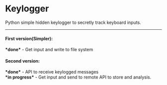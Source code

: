 # Keylogger
Python simple hidden keylogger to secretly track keyboard inputs.
<hr>

<h4>First version(Simpler):</h4>
  <b>*done*</b> - Get input and write to file system
<h4>Second version:</h4>
  <b>*done*</b> - API to receive keylogged messages
  <br>
  <b>*in progress*</b> - Get input and send to remote API to store and analysis.
